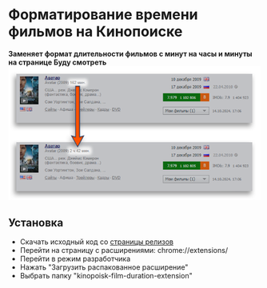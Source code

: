 # Форматирование времени фильмов на Кинопоиске
**Заменяет формат длительности фильмов с минут на часы и минуты на странице Буду смотреть**
![alt text](https://github.com/aiovin/kinopoisk-film-duration-extension/blob/main/example.png)
## Установка
- Скачать исходный код со [страницы релизов](https://github.com/aiovin/kinopoisk-film-duration-extension/releases)
- Перейти на страницу с расширениями: chrome://extensions/
- Перейти в режим разработчика
- Нажать "Загрузить распакованное расширение"
- Выбрать папку "kinopoisk-film-duration-extension"
